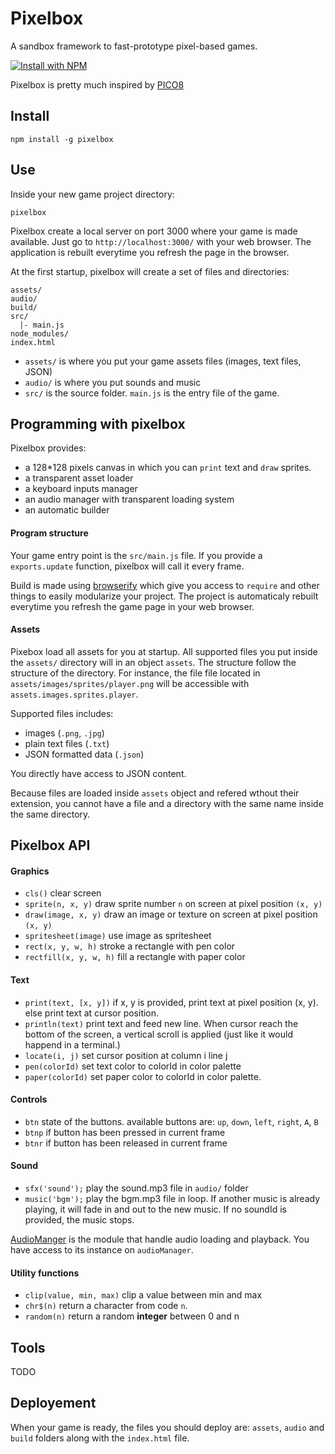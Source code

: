 # Pixelbox

A sandbox framework to fast-prototype pixel-based games.

[![Install with NPM](https://nodei.co/npm/pixelbox.png?downloads=true&stars=true)](https://nodei.co/npm/pixelbox/)

Pixelbox is pretty much inspired by [PICO8](http://www.lexaloffle.com/pico-8.php)

## Install

`npm install -g pixelbox`

## Use

Inside your new game project directory:

`pixelbox`

Pixelbox create a local server on port 3000 where your game is made available.
Just go to `http://localhost:3000/` with your web browser.
The application is rebuilt everytime you refresh the page in the browser.


At the first startup, pixelbox will create a set of files and directories:
```
assets/
audio/
build/
src/
  |- main.js
node_modules/
index.html
```

 - `assets/` is where you put your game assets files (images, text files, JSON)
 - `audio/` is where you put sounds and music
 - `src/` is the source folder. `main.js` is the entry file of the game.

## Programming with pixelbox

Pixelbox provides:
 - a 128*128 pixels canvas in which you can `print` text and `draw` sprites.
 - a transparent asset loader
 - a keyboard inputs manager
 - an audio manager with transparent loading system
 - an automatic builder

#### Program structure

Your game entry point is the `src/main.js` file.
If you provide a `exports.update` function, pixelbox will call it every frame.

Build is made using [browserify](http://browserify.org/) which give you access
to `require` and other things to easily modularize your project.
The project is automaticaly rebuilt everytime you refresh the game page in your 
web browser.

#### Assets

Pixebox load all assets for you at startup.
All supported files you put inside the `assets/` directory will in an object `assets`.
The structure follow the structure of the directory. For instance, the file
file located in `assets/images/sprites/player.png` will be accessible with 
`assets.images.sprites.player`.

Supported files includes: 
 - images (`.png`, `.jpg`)
 - plain text files (`.txt`)
 - JSON formatted data (`.json`)

You directly have access to JSON content.

Because files are loaded inside `assets` object and refered wthout their extension,
you cannot have a file and a directory with the same name inside the same directory.

## Pixelbox API

#### Graphics

 - `cls()` clear screen
 - `sprite(n, x, y)` draw sprite number `n` on screen at pixel position `(x, y)`
 - `draw(image, x, y)` draw an image or texture on screen at pixel position `(x, y)`
 - `spritesheet(image)` use image as spritesheet
 - `rect(x, y, w, h)` stroke a rectangle with pen color
 - `rectfill(x, y, w, h)` fill a rectangle with paper color

#### Text

 - `print(text, [x, y])` if x, y is provided, print text at pixel position (x, y). 
else print text at cursor position.
 - `println(text)` print text and feed new line. 
When cursor reach the bottom of the screen, a vertical scroll is applied 
(just like it would happend in a terminal.)
 - `locate(i, j)` set cursor position at column i line j
 - `pen(colorId)` set text color to colorId in color palette
 - `paper(colorId)` set paper color to colorId in color palette.

#### Controls

 - `btn` state of the buttons. available buttons are: `up`, `down`, `left`, `right`, `A`, `B`
 - `btnp` if button has been pressed in current frame
 - `btnr` if button has been released in current frame

#### Sound

 - `sfx('sound');` play the sound.mp3 file in `audio/` folder
 - `music('bgm');` play the bgm.mp3 file in loop. If another music is already playing,
 it will fade in and out to the new music. If no soundId is provided, the music stops.

[AudioManger](https://github.com/Wizcorp/AudioManager) is the module that handle audio 
loading and playback. You have access to its instance on `audioManager`.

#### Utility functions

 - `clip(value, min, max)` clip a value between min and max
 - `chr$(n)` return a character from code `n`.
 - `random(n)` return a random **integer** between 0 and n

## Tools

TODO

## Deployement

When your game is ready, the files you should deploy are:
`assets`, `audio` and `build` folders along with the `index.html` file. 